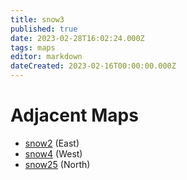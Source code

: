 ```yaml
---
title: snow3
published: true
date: 2023-02-28T16:02:24.000Z
tags: maps
editor: markdown
dateCreated: 2023-02-16T00:00:00.000Z
---
```



# Adjacent Maps
 * [snow2](/maps/snow2) (East)
 * [snow4](/maps/snow4) (West)
 * [snow25](/maps/snow25) (North)

